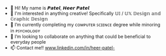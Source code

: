 - 👋 Hi! My name is 𝙋𝙖𝙩𝙚𝙡, 𝙃𝙚𝙚𝙧 𝙋𝙖𝙩𝙚𝙡
- 👀 I'm interested in anything creative! Specifically 𝕌𝕀 / 𝕌𝕏 𝔻𝕖𝕤𝕚𝕘𝕟 𝕒𝕟𝕕 𝔾𝕣𝕒𝕡𝕙𝕚𝕔 𝔻𝕖𝕤𝕚𝕘𝕟
- 🌱 I’m currently completing my ᴄᴏᴍᴘᴜᴛᴇʀ ꜱᴄɪᴇɴᴄᴇ degree while minoring in ᴘꜱʏᴄʜᴏʟᴏɢʏ
- 💞️ I’m looking to collaborate on anything that could be beneficial to everyday people
- 📫 Contact me!! www.linkedin.com/in/heer-patel-

<!---
heer-jp/heer-jp is a ✨ special ✨ repository because its `README.md` (this file) appears on your GitHub profile.
You can click the Preview link to take a look at your changes.
--->
